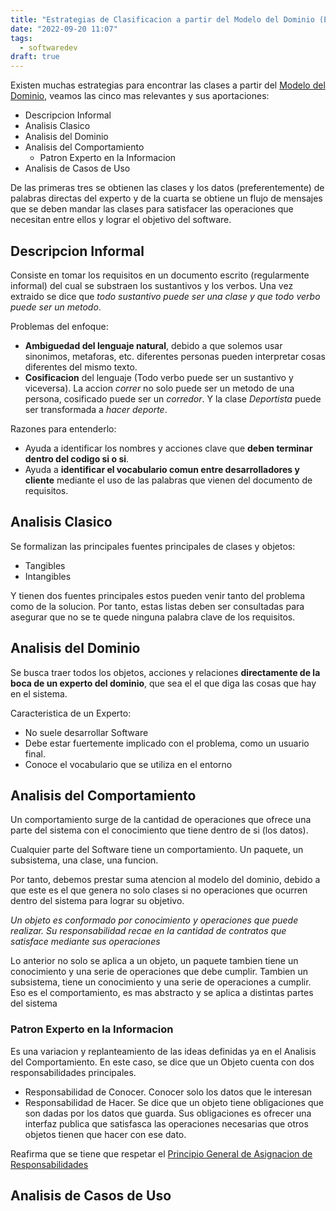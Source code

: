 ```yaml
---
title: "Estrategias de Clasificacion a partir del Modelo del Dominio (Encontrar clases)"
date: "2022-09-20 11:07"
tags: 
  - softwaredev
draft: true
---
```

Existen muchas estrategias para encontrar las clases a partir del [Modelo del Dominio](notes/Modelo%20del%20Dominio.md), veamos las cinco mas relevantes y sus aportaciones:
- Descripcion Informal
- Analisis Clasico
- Analisis del Dominio
- Analisis del Comportamiento
	- Patron Experto en la Informacion
- Analisis de Casos de Uso

De las primeras tres se obtienen las clases y los datos (preferentemente) de palabras directas del experto y de la cuarta se obtiene un flujo de mensajes que se deben mandar las clases para satisfacer las operaciones que necesitan entre ellos y lograr el objetivo del software.
## Descripcion Informal
Consiste en tomar los requisitos en un documento escrito (regularmente informal) del cual se substraen los sustantivos y los verbos. Una vez extraido se dice que *todo sustantivo puede ser una clase y que todo verbo puede ser un metodo*.

Problemas del enfoque: 
- **Ambiguedad del lenguaje natural**, debido a que solemos usar sinonimos, metaforas, etc. diferentes personas pueden interpretar cosas diferentes del mismo texto.
- **Cosificacion** del lenguaje (Todo verbo puede ser un sustantivo y viceversa). La accion *correr* no solo puede ser un metodo de una persona, cosificado puede ser un *corredor*. Y la clase *Deportista* puede ser transformada a *hacer deporte*.

Razones para entenderlo:
- Ayuda a identificar los nombres y acciones clave que **deben terminar dentro del codigo si o si**.
- Ayuda a **identificar el vocabulario comun entre desarrolladores y cliente** mediante el uso de las palabras que vienen del documento de requisitos.
## Analisis Clasico
Se formalizan las principales fuentes principales de clases y objetos:
- Tangibles 
- Intangibles

Y tienen dos fuentes principales estos pueden venir tanto del problema como de la solucion. Por tanto, estas listas deben ser consultadas para asegurar que no se te quede ninguna palabra clave de los requisitos.
## Analisis del Dominio
Se busca traer todos los objetos, acciones y relaciones **directamente de la boca de un experto del dominio**, que sea el el que diga las cosas que hay en el sistema.

Caracteristica de un Experto:
- No suele desarrollar Software
- Debe estar fuertemente implicado con el problema, como un usuario final.
- Conoce el vocabulario que se utiliza en el entorno
## Analisis del Comportamiento
Un comportamiento surge de la cantidad de operaciones que ofrece una parte del sistema con el conocimiento que tiene dentro de si (los datos).

Cualquier parte del Software tiene un comportamiento. Un paquete, un subsistema, una clase, una funcion. 

Por tanto, debemos prestar suma atencion al modelo del dominio, debido a que este es el que genera no solo clases si no operaciones que ocurren dentro del sistema para lograr su objetivo.

*Un objeto es conformado por conocimiento y operaciones que puede realizar. Su responsabilidad recae en la cantidad de contratos que satisface mediante sus operaciones*

Lo anterior no solo se aplica a un objeto, un paquete tambien tiene un conocimiento y una serie de operaciones que debe cumplir. Tambien un subsistema, tiene un conocimiento y una serie de operaciones a cumplir. Eso es el comportamiento, es mas abstracto y se aplica a distintas partes del sistema

### Patron Experto en la Informacion
Es una variacion y replanteamiento de las ideas definidas ya en el Analisis del Comportamiento. En este caso, se dice que un Objeto cuenta con dos responsabilidades principales.
- Responsabilidad de Conocer. Conocer solo los datos que le interesan
- Responsabilidad de Hacer. Se dice que un objeto tiene obligaciones que son dadas por los datos que guarda. Sus obligaciones es ofrecer una interfaz publica que satisfasca las operaciones necesarias que otros objetos tienen que hacer con ese dato.

Reafirma que se tiene que respetar el [Principio General de Asignacion de Responsabilidades](notes/Principio%20General%20de%20Asignacion%20de%20Responsabilidades.md)

## Analisis de Casos de Uso